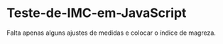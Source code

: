 # Teste-de-IMC-em-JavaScript

Falta apenas alguns ajustes de medidas e colocar o índice de magreza.
